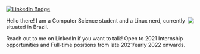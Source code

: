 [![Linkedin Badge](https://img.shields.io/badge/-LinkedIn-blue?style=flat-square&logo=Linkedin&logoColor=white&link=https://www.linkedin.com/in/joao-victor-s)](https://www.linkedin.com/in/joao-victor-s/)

<img align="right" src="https://github-readme-stats.vercel.app/api?username=johnvictorfs&show_icons=true&hide_border=true" />

<p>
  Hello there! I am a Computer Science student and a Linux nerd, currently situated in Brazil.

  Reach out to me on LinkedIn if you want to talk! Open to 2021 Internship opportunities and Full-time positions from late 2021/early 2022 onwards.
</p>
